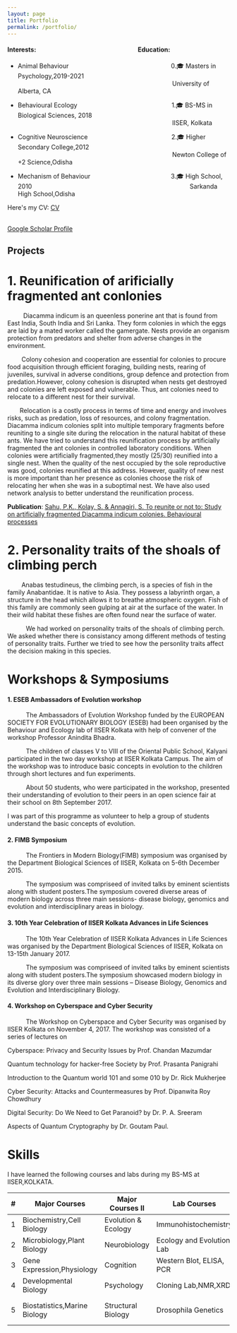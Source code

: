 ```yaml
---
layout: page
title: Portfolio
permalink: /portfolio/
---
```


#### **Interests:**  &emsp;&emsp;&emsp;&emsp;&emsp;&emsp;&emsp;&emsp;&emsp;&emsp;&emsp;&emsp;&emsp;&emsp;&emsp;&emsp; **Education:**    

* Animal Behaviour &emsp;&emsp;&emsp;&emsp;&emsp;&emsp;&emsp;&emsp;&emsp;&emsp;&emsp;&emsp;&emsp;&emsp;&emsp;&emsp; 0.🎓 Masters in Psychology,2019-2021
&emsp;&emsp;&emsp;&emsp;&emsp;&emsp;&emsp;&emsp;&emsp;&emsp;&emsp;&emsp;&emsp;&emsp;&emsp;&emsp;&emsp;&emsp;&emsp;&emsp;&emsp;&emsp;&emsp;&emsp;&emsp;University of Alberta, CA

* Behavioural Ecology &emsp;&emsp;&emsp;&emsp;&emsp;&emsp;&emsp;&emsp;&emsp;&emsp;&emsp;&emsp;&emsp;&emsp;&emsp;1.🎓 BS-MS in Biological Sciences, 2018 &emsp;&emsp;&emsp;&emsp;&emsp;&emsp;&emsp;&emsp;&emsp;&emsp;&emsp;&emsp;&emsp;&emsp;&emsp;&emsp;&emsp;&emsp;&emsp;&emsp;&emsp;&emsp;&emsp;&emsp;&emsp;IISER, Kolkata

* Cognitive Neuroscience &emsp;&emsp;&emsp;&emsp;&emsp;&emsp;&emsp;&emsp;&emsp;&emsp;&emsp;&emsp;&emsp;  2.🎓 Higher Secondary College,2012 &emsp;&emsp;&emsp;&emsp;&emsp;&emsp;&emsp;&emsp;&emsp;&emsp;&emsp;&emsp;&emsp;&emsp;&emsp;&emsp;&emsp;&emsp;&emsp;&emsp;&emsp;&emsp;&emsp;&emsp;&emsp;Newton College of +2 Science,Odisha

* Mechanism of Behaviour &emsp;&emsp;&emsp;&emsp;&emsp;&emsp;&ensp;&emsp;&emsp;&emsp;&emsp;&emsp;&emsp; 3.🎓 High School, 2010 &emsp;&emsp;&emsp;&emsp;&emsp;&emsp;&emsp;&emsp;&emsp;&emsp;&emsp;&emsp;&emsp;&emsp;&emsp;&emsp;&emsp;&emsp;
&emsp;&emsp;&emsp;&emsp;&emsp;&emsp;&emsp;Sarkanda High School,Odisha


Here's my CV: [CV](../CV_Prateek_Kumar_Sahu.pdf)

<br> [Google Scholar Profile](https://scholar.google.com/citations?user=PaXuXvQAAAAJ&hl=en)

## Projects

# 1. Reunification of arificially fragmented ant conlonies
    
&emsp; &emsp; Diacamma indicum is an queenless ponerine ant that is found from East India, South India and Sri Lanka. They form colonies in which the eggs are laid by a mated worker called the gamergate. Nests provide an organism protection from
predators and shelter from adverse changes in the environment.

&emsp;&emsp; Colony cohesion and cooperation are essential for colonies to procure food acquisition through efficient foraging, building nests, rearing of juveniles, survival in adverse conditions, group defence and protection from 
predation.However, colony cohesion is disrupted when nests get destroyed and 
colonies are left exposed and vulnerable. Thus, ant colonies need to relocate to 
a different nest for their survival.

&emsp;&emsp;Relocation is a costly process in terms of time and energy and involves risks, such as predation, loss of resources, and colony fragmentation. Diacamma indicum colonies split into multiple temporary fragments before reuniting to a single site during the relocation in the natural habitat of these ants. We have tried to understand this reunification process by artificially fragmented the ant colonies in controlled laboratory conditions. When colonies were artificially fragmented,they mostly (25/30) reunified into a single nest. When the quality of the nest occupied by the sole reproductive was good, colonies reunified at this address. However, quality of new nest is more important than her presence as colonies choose the risk of relocating her when she was in a suboptimal nest. We have also used network analysis to better understand the reunification process.

**Publication**: [Sahu, P.K., Kolay, S. & Annagiri, S. To reunite or not to: Study on artificially fragmented Diacamma indicum colonies. Behavioural processes](https://doi.org/10.1016/j.beproc.2018.10.017)

# 2. Personality traits of the shoals of climbing perch

&emsp;&emsp; Anabas testudineus, the climbing perch, is a species of fish in the family Anabantidae. It is native to Asia. They possess a labyrinth organ, a structure in the head which allows it to breathe atmospheric oxygen. Fish of this family are commonly seen gulping at air at the surface of the water. In their wild habitat these fishes are often found near the surface of water.

   We had worked on personality traits of the shoals of climbing perch. We asked whether there is consistancy among different methods of testing of personality traits. Further we tried to see how the personlity traits affect the decision making in this species.


# Workshops & Symposiums

#### 1. ESEB Ambassadors of Evolution workshop

   The Ambassadors of Evolution Workshop funded by the EUROPEAN SOCIETY FOR EVOLUTIONARY BIOLOGY (ESEB) had been organised by the Behaviour and Ecology lab of IISER Kolkata with help of convener of the workshop Professor Anindita Bhadra.

   The children of classes V to VIII of the Oriental Public School, Kalyani participated in the two day workshop at IISER Kolkata Campus. The aim of the workshop was to introduce basic concepts in evolution to the children through short lectures and fun experiments.

   About 50 students, who were participated in the workshop, presented their understanding of evolution to their peers in an open science fair at their school on 8th September 2017.

I was part of this programme as volunteer to help a group of students understand the basic concepts of evolution.

#### 2. FIMB Symposium
   The Frontiers in Modern Biology(FIMB) symposium was organised by the Department Biological Sciences of IISER, Kolkata on 5-6th December 2015.

   The symposium was compriseed of invited talks by eminent scientists along with student posters.The symposium covered diverse areas of modern biology across three main sessions- disease biology, genomics and evolution and interdisciplinary areas in biology.

#### 3. 10th Year Celebration of IISER Kolkata Advances in Life Sciences
   The 10th Year Celebration of IISER Kolkata Advances in Life Sciences was organised by the Department Biological Sciences of IISER, Kolkata on 13-15th January 2017.

   The symposium was compriseed of invited talks by eminent scientists along with student posters.The symposium showcased modern biology in its diverse glory over three main sessions – Disease Biology, Genomics and Evolution and Interdisciplinary Biology.

#### 4. Workshop on Cyberspace and Cyber Security

   The Workshop on Cyberspace and Cyber Security was organised by IISER Kolkata on November 4, 2017. The workshop was consisted of a series of lectures on

Cyberspace: Privacy and Security Issues by Prof. Chandan Mazumdar

Quantum technology for hacker-free Society by Prof. Prasanta Panigrahi

Introduction to the Quantum world 101 and some 010 by Dr. Rick Mukherjee

Cyber Security: Attacks and Countermeasures by Prof. Dipanwita Roy Chowdhury

Digital Security: Do We Need to Get Paranoid? by Dr. P. A. Sreeram

Aspects of Quantum Cryptography by Dr. Goutam Paul.


# Skills

I have learned the following courses and labs during my BS-MS at IISER,KOLKATA.

| # | Major Courses                | Major Courses II    | Lab Courses               | Computataion                           |
|---|------------------------------|---------------------|---------------------------|----------------------------------------|
| 1 | Biochemistry,Cell Biology    | Evolution & Ecology | Immunohistochemistry      | ImageJ                                 |
| 2 | Microbiology,Plant Biology   | Neurobiology        | Ecology and Evolution Lab | Origin8                                |
| 3 | Gene Expression,Physiology   | Cognition           | Western Blot, ELISA, PCR  | R & R Studio                           |
| 4 | Developmental Biology        | Psychology          | Cloning Lab,NMR,XRD       | Web designing: Front end               |
| 5 | Biostatistics,Marine Biology | Structural Biology  | Drosophila Genetics       | Graphics:Adobe Photoshop & Illustrator |